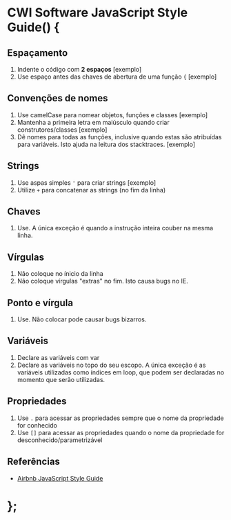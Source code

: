 
# CWI Software JavaScript Style Guide() {


## Espaçamento

1. Indente o código com **2 espaços** [exemplo]
1. Use espaço antes das chaves de abertura de uma função `{` [exemplo]


## Convenções de nomes

1. Use camelCase para nomear objetos, funções e classes [exemplo]
1. Mantenha a primeira letra em maiúsculo quando criar construtores/classes [exemplo]
1. Dê nomes para todas as funções, inclusive quando estas são atribuídas para variáveis. Isto ajuda na leitura dos stacktraces. [exemplo]

## Strings

1. Use aspas simples `'` para criar strings [exemplo]
1. Utilize `+` para concatenar as strings (no fim da linha)

## Chaves

1. Use. A única exceção é quando a instrução inteira couber na mesma linha.

## Vírgulas

1. Não coloque no ínicio da linha
1. Não coloque vírgulas "extras" no fim. Isto causa bugs no IE.

## Ponto e vírgula

1. Use. Não colocar pode causar bugs bizarros.

## Variáveis

1. Declare as variáveis com var 
1. Declare as variáveis no topo do seu escopo. A única exceção é as variáveis utilizadas como índices em loop, que podem ser declaradas no momento que serão utilizadas.

## Propriedades

1. Use `.` para acessar as propriedades sempre que o nome da propriedade for conhecido
1. Use `[]` para acessar as propriedades quando o nome da propriedade for desconhecido/parametrizável


## Referências

  - [Airbnb JavaScript Style Guide](https://github.com/airbnb/javascript)

# };